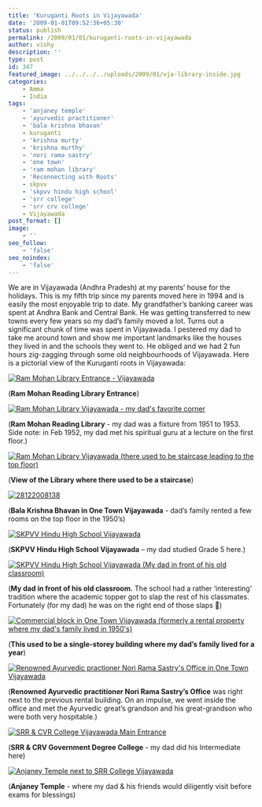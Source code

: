 ```yaml
---
title: 'Kuruganti Roots in Vijayawada'
date: '2009-01-01T09:52:36+05:30'
status: publish
permalink: /2009/01/01/kuruganti-roots-in-vijayawada
author: vishy
description: ''
type: post
id: 347
featured_image: ../../../../uploads/2009/01/vja-library-inside.jpg
categories: 
    - Amma
    - India
tags:
    - 'anjaney temple'
    - 'ayurvedic practitioner'
    - 'bala krishna bhavan'
    - kuruganti
    - 'krishna murty'
    - 'krishna murthy'
    - 'nori rama sastry'
    - 'one town'
    - 'ram mohan library'
    - 'Reconnecting with Roots'
    - skpvv
    - 'skpvv hindu high school'
    - 'srr college'
    - 'srr crv college'
    - Vijayawada
post_format: []
image:
    - ''
seo_follow:
    - 'false'
seo_noindex:
    - 'false'
---
```

We are in Vijayawada (Andhra Pradesh) at my parents’ house for the holidays. This is my fifth trip since my parents moved here in 1994 and is easily the most enjoyable trip to date. My grandfather’s banking career was spent at Andhra Bank and Central Bank. He was getting transferred to new towns every few years so my dad’s family moved a lot. Turns out a significant chunk of time was spent in Vijayawada. I pestered my dad to take me around town and show me important landmarks like the houses they lived in and the schools they went to. He obliged and we had 2 fun hours zig-zagging through some old neighbourhoods of Vijayawada. Here is a pictorial view of the Kuruganti roots in Vijayawada:

[![Ram Mohan Library Entrance - Vijayawada](http://farm4.static.flickr.com/3225/3155848446_835e56e350.jpg)](http://www.flickr.com/photos/ulaar/3155848446/ "Ram Mohan Library Entrance - Vijayawada by vkuruganti, on Flickr")

(**Ram Mohan Reading Library Entrance**)

[![Ram Mohan Library Vijayawada - my dad's favorite corner](http://farm4.static.flickr.com/3216/3155011605_dfb5b9fb11.jpg)](http://www.flickr.com/photos/ulaar/3155011605/ "Ram Mohan Library Vijayawada - my dad's favorite corner by vkuruganti, on Flickr")

(**Ram Mohan Reading Library** - my dad was a fixture from 1951 to 1953. Side note: in Feb 1952, my dad met his spiritual guru at a lecture on the first floor.)

[![Ram Mohan Library Vijayawada (there used to be staircase leading to the top floor)](http://farm4.static.flickr.com/3198/3155010537_ef01b28291.jpg)](http://www.flickr.com/photos/ulaar/3155010537/ "Ram Mohan Library Vijayawada (there used to be staircase leading to the top floor) by vkuruganti, on Flickr")

(**View of the Library where there used to be a staircase**)

[![28122008138](http://farm4.static.flickr.com/3237/3155846410_8e6e9acc8f.jpg)](http://www.flickr.com/photos/ulaar/3155846410/ "28122008138 by vkuruganti, on Flickr")

(**Bala Krishna Bhavan in One Town Vijayawada** - dad’s family rented a few rooms on the top floor in the 1950’s)

[![SKPVV Hindu High School Vijayawada](http://farm4.static.flickr.com/3259/3155018341_e194cb9d49.jpg)](http://www.flickr.com/photos/ulaar/3155018341/ "SKPVV Hindu High School Vijayawada by vkuruganti, on Flickr")

(**SKPVV Hindu High School Vijayawada** – my dad studied Grade 5 here.)

[![SKPVV Hindu High School Vijayawada (My dad in front of his old classroom)](http://farm4.static.flickr.com/3119/3155017921_c5430e2128.jpg)](http://www.flickr.com/photos/ulaar/3155017921/ "SKPVV Hindu High School Vijayawada (My dad in front of his old classroom) by vkuruganti, on Flickr")

(**My dad in front of his old classroom.** The school had a rather ‘interesting’ tradition where the academic topper got to slap the rest of his classmates. Fortunately (for my dad) he was on the right end of those slaps 🙂) 

[![Commercial block in One Town Vijayawada (formerly a rental property where my dad's family lived in 1950's)](http://farm4.static.flickr.com/3266/3155017647_b4f09b36ae.jpg)](http://www.flickr.com/photos/ulaar/3155017647/ "Commercial block in One Town Vijayawada (formerly a rental property where my dad's family lived in 1950's) by vkuruganti, on Flickr")

(**This used to be a single-storey building where my dad’s family lived for a year**)

[![Renowned Ayurvedic practioner Nori Rama Sastry's Office in One Town Vijayawada](http://farm4.static.flickr.com/3129/3155853514_55a1b16f73.jpg)](http://www.flickr.com/photos/ulaar/3155853514/ "Renowned Ayurvedic practioner Nori Rama Sastry's Office in One Town Vijayawada by vkuruganti, on Flickr")

(**Renowned Ayurvedic practitioner Nori Rama Sastry’s Office** was right next to the previous rental building. On an impulse, we went inside the office and met the Ayurvedic great’s grandson and his great-grandson who were both very hospitable.)

[![SRR & CVR College Vijayawada Main Entrance](http://farm4.static.flickr.com/3287/3155851240_b95c6d3c7d.jpg)](http://www.flickr.com/photos/ulaar/3155851240/ "SRR & CVR College Vijayawada Main Entrance by vkuruganti, on Flickr")

(**SRR &amp; CRV Government Degree College** - my dad did his Intermediate here)

[![Anjaney Temple next to SRR College Vijayawada](http://farm4.static.flickr.com/3130/3155849864_a7989037c2.jpg)](http://www.flickr.com/photos/ulaar/3155849864/ "Anjaney Temple next to SRR College Vijayawada by vkuruganti, on Flickr")

(**Anjaney Temple** - where my dad &amp; his friends would diligently visit before exams for blessings)

